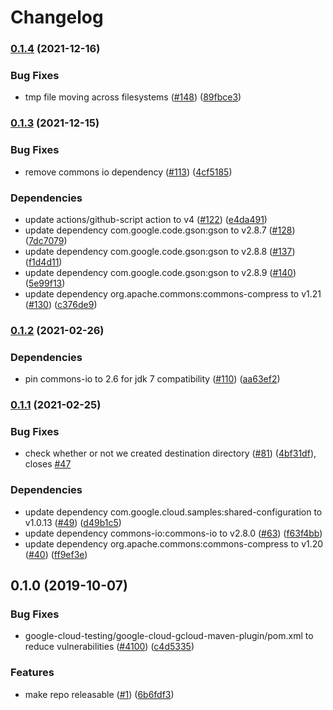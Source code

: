 # Changelog

### [0.1.4](https://www.github.com/googleapis/java-gcloud-maven-plugin/compare/v0.1.3...v0.1.4) (2021-12-16)


### Bug Fixes

* tmp file moving across filesystems ([#148](https://www.github.com/googleapis/java-gcloud-maven-plugin/issues/148)) ([89fbce3](https://www.github.com/googleapis/java-gcloud-maven-plugin/commit/89fbce3218cfb9304d416f9ba6e45db147ac56c0))

### [0.1.3](https://www.github.com/googleapis/java-gcloud-maven-plugin/compare/v0.1.2...v0.1.3) (2021-12-15)


### Bug Fixes

* remove commons io dependency ([#113](https://www.github.com/googleapis/java-gcloud-maven-plugin/issues/113)) ([4cf5185](https://www.github.com/googleapis/java-gcloud-maven-plugin/commit/4cf51852779c55b4dd9f5e636b4227c0ab053ae1))


### Dependencies

* update actions/github-script action to v4 ([#122](https://www.github.com/googleapis/java-gcloud-maven-plugin/issues/122)) ([e4da491](https://www.github.com/googleapis/java-gcloud-maven-plugin/commit/e4da4917da5a319f61c1e9e47eb9946b61755af0))
* update dependency com.google.code.gson:gson to v2.8.7 ([#128](https://www.github.com/googleapis/java-gcloud-maven-plugin/issues/128)) ([7dc7079](https://www.github.com/googleapis/java-gcloud-maven-plugin/commit/7dc7079016928b16641838d6551d0a6e98fa4060))
* update dependency com.google.code.gson:gson to v2.8.8 ([#137](https://www.github.com/googleapis/java-gcloud-maven-plugin/issues/137)) ([f1d4d11](https://www.github.com/googleapis/java-gcloud-maven-plugin/commit/f1d4d11d4146a9251f887b6c7c8eb3e2094b2999))
* update dependency com.google.code.gson:gson to v2.8.9 ([#140](https://www.github.com/googleapis/java-gcloud-maven-plugin/issues/140)) ([5e99f13](https://www.github.com/googleapis/java-gcloud-maven-plugin/commit/5e99f132937936f1558e64eaeb050cd0a5783824))
* update dependency org.apache.commons:commons-compress to v1.21 ([#130](https://www.github.com/googleapis/java-gcloud-maven-plugin/issues/130)) ([c376de9](https://www.github.com/googleapis/java-gcloud-maven-plugin/commit/c376de925d7db2c2aa1da64ad5b20e4c9912fc4b))

### [0.1.2](https://www.github.com/googleapis/java-gcloud-maven-plugin/compare/v0.1.1...v0.1.2) (2021-02-26)


### Dependencies

* pin commons-io to 2.6 for jdk 7 compatibility ([#110](https://www.github.com/googleapis/java-gcloud-maven-plugin/issues/110)) ([aa63ef2](https://www.github.com/googleapis/java-gcloud-maven-plugin/commit/aa63ef257d653edf5e480803efc8fcb1282afbb6))

### [0.1.1](https://www.github.com/googleapis/java-gcloud-maven-plugin/compare/v0.1.0...v0.1.1) (2021-02-25)


### Bug Fixes

* check whether or not we created destination directory ([#81](https://www.github.com/googleapis/java-gcloud-maven-plugin/issues/81)) ([4bf31df](https://www.github.com/googleapis/java-gcloud-maven-plugin/commit/4bf31df4fa1f99f8223d745ea396d3e0ed2bf886)), closes [#47](https://www.github.com/googleapis/java-gcloud-maven-plugin/issues/47)


### Dependencies

* update dependency com.google.cloud.samples:shared-configuration to v1.0.13 ([#49](https://www.github.com/googleapis/java-gcloud-maven-plugin/issues/49)) ([d49b1c5](https://www.github.com/googleapis/java-gcloud-maven-plugin/commit/d49b1c5237e86627f2d13cb317ef9a4a393e89cc))
* update dependency commons-io:commons-io to v2.8.0 ([#63](https://www.github.com/googleapis/java-gcloud-maven-plugin/issues/63)) ([f63f4bb](https://www.github.com/googleapis/java-gcloud-maven-plugin/commit/f63f4bb0013f7874dd6ca348f1a47e922075e162))
* update dependency org.apache.commons:commons-compress to v1.20 ([#40](https://www.github.com/googleapis/java-gcloud-maven-plugin/issues/40)) ([ff9ef3e](https://www.github.com/googleapis/java-gcloud-maven-plugin/commit/ff9ef3e84c732318aac1e8e65d3658b9a5bb2663))

## 0.1.0 (2019-10-07)


### Bug Fixes

* google-cloud-testing/google-cloud-gcloud-maven-plugin/pom.xml to reduce vulnerabilities ([#4100](https://www.github.com/googleapis/java-gcloud-maven-plugin/issues/4100)) ([c4d5335](https://www.github.com/googleapis/java-gcloud-maven-plugin/commit/c4d5335))


### Features

* make repo releasable ([#1](https://www.github.com/googleapis/java-gcloud-maven-plugin/issues/1)) ([6b6fdf3](https://www.github.com/googleapis/java-gcloud-maven-plugin/commit/6b6fdf3))
